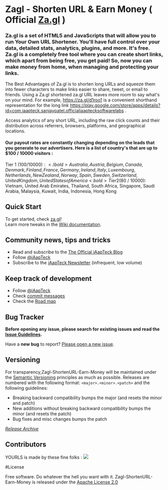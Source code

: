 # Zagl - Shorten URL & Earn Money ( Official <a href="https://za.gl/">Za.gl</a> )


<!--[![zagl](images/zagl-logo.png)](https://za.gl) [![Build Status](https://api.travis-ci.org/zagl.svg?branch=master)](https://travis-ci.org/iAapTeck/Zagl-ShortenURL-Earn-Money) [![OpenCollective](https://opencollective.com/yourls/backers/badge.svg)](#backers) 
[![OpenCollective](https://opencollective.com/yourls/sponsors/badge.svg)](#sponsors) ![&hearts;](https://img.shields.io/badge/made%20with-%E2%9D%A4-ff69b4.svg)
==================
-->

### **Za.gl** is a set of HTML5 and JavaScripts that will allow you to run <strong>Y</strong>our <strong>O</strong>wn <strong>URL</strong> <strong>S</strong>hortener. You'll have full control over your data, detailed stats, analytics, plugins, and more. It's free. Za.gl is a completely free tool where you can create short links, which apart from being free, you get paid! So, now you can make money from home, when managing and protecting your links.

The Best Advantages of Za.gl is to shorten long URLs and squeeze them into fewer characters to make links easier to share, tweet, or email to friends. Using a Za.gl shortened za.gl URL leaves more room to say what's on your mind. 
For example, https://za.gl/d1roo1 is a convenient shorthand representation for the long link https://play.google.com/store/apps/details?id=com.iaapteck.sanjaypatel.officialiaaptecksoftwarelabs .

Access analytics of any short URL, including the raw click counts and their distribution across referrers, browsers, platforms, and geographical locations.

#### Our payout rates are constantly changing depending on the leads that you generate to our advertisers. Here is a list of country's that are up to $100 / 10000 visitors :
<bold>Tier 1 ($100 / 10000): </bold>Australia, Austria, Belgium, Canada, Denmark, Finland, France, Germany, Ireland, Italy, Luxembourg, Netherlands, New Zealand, Norway, Spain, Sweden, Switzerland, United Kingdom, United States of America
<bold>Tier 2 ($80 / 10000):</bold> Vietnam, United Arab Emirates, Thailand, South Africa, Singapore, Saudi Arabia, Malaysia, Kuwait, India, Indonesia, Hong Kong


## Quick Start

To get started, check [za.gl](https://za.gl)!  
Learn more tweaks in the [Wiki documentation](https://github.com/iAapTeck/Zagl-ShortenURL-Earn-Money/wiki/).


## Community news, tips and tricks

* Read and subscribe to the [The Official iAapTeck Blog](http://iaaptecksoftwarelabs.co.in)
* Follow [@iAapTeck](https://twitter.com/yourls)
* Subscribe to the [iAapTeck Newsletter](http://iaaptecksoftwarelabs.co.in) (infrequent, low volume)


## Keep track of development

* Follow [@iAapTeck](https://mobile.twitter.com/iaapteck)
* Check [commit messages](https://github.com/iAapTeck/Zagl-ShortenURL-Earn-Money/commits/master)
* Check the [Road map](https://github.com/iAapTeck/Zagl-ShortenURL-Earn-Money/wiki/Road-Map)


## Bug Tracker

__Before opening any issue, please search for existing issues and read the [Issue Guidelines](https://github.com/iAapTeck/Zagl-ShortenURL-Earn-Money/wiki/Bug-Report).__

Have a **new bug** to report? [Please open a new issue](https://github.com/iAapTeck/Zagl-ShortenURL-Earn-Money/issues/new?title=Issue+title+--+be+DESCRIPTIVE).


## Versioning

For transparency,Zagl-ShortenURL-Earn-Money will be maintained under the [Semantic Versioning](http://linkrex.net) principles as much as possible. Releases are numbered with the following format: `<major>.<minor>.<patch>` and the following guidelines:
* Breaking backward compatibility bumps the major (and resets the minor and patch)
* New additions without breaking backward compatibility bumps the minor (and resets the patch)
* Bug fixes and misc changes bumps the patch

*[Release Archive](https://github.com/iAapTeck/Zagl-ShortenURL-Earn-Money/releases)*


## Contributors

YOURLS is made by these fine folks :
<a href="https://github.com/iAapTeck/Zagl-ShortenURL-Earn-Money/graphs/contributors"><img src="https://github.com/iAapTeck/Zagl-ShortenURL-Earn-Money/graphs/contributors" /></a>

#License

Free software. Do whatever the hell you want with it.
Zagl-ShortenURL-Earn-Money is released under the [Apache License 2.0](LICENSE)

